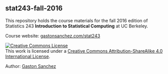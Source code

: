 ## stat243-fall-2016

This repository holds the course materials for the fall 2016 edition of 
Statistics 243 __Introduction to Statistical Computing__ at UC Berkeley.

Course website: [gastonsanchez.com/stat243](http://gastonsanchez.com/stat243)


<a rel="license" href="http://creativecommons.org/licenses/by-sa/4.0/"><img alt="Creative Commons License" style="border-width:0" src="https://i.creativecommons.org/l/by-sa/4.0/88x31.png" /></a><br />This work is licensed under a <a rel="license" href="http://creativecommons.org/licenses/by-sa/4.0/">Creative Commons Attribution-ShareAlike 4.0 International License</a>.

Author: [Gaston Sanchez](http://gastonsanchez.com)
